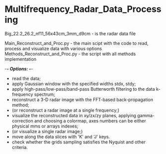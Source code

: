 # Multifrequency_Radar_Data_Processing

Big_22.2_26.2_nf11_56x43cm_3mm_d9cm - is the radar data file

Main_Reconstruct_and_Proc.py - the main scipt with the code to read, process and visualize data with various options
Methods_Reconstruct_and_Proc.py - the script with all methods implementation

-***- Options: -***-

- read the data;
- apply Gaussian window with the specified widths stdx, stdy;
- apply high-pass/low-pass/band-pass Butterworth filtering to the data k-frequency spectrum;
- reconstruct a 3-D radar image with the FFT-based back-propagation method;
- (or reconstruct a radar image at a single frequency;)
- visualize the reconstructed data in xy/zx/zy planes, applying gamma-correction and choosing a colormap,
  axes numbers can be either physical mms or arrays indexes;
- (or visualize a single radar image;) 
- move along the data slices with 'K' and 'J' keys.
- check whether the grids sampling satisfies the Nyquist and other criteria.

